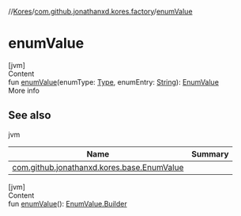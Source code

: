 //[Kores](../index.md)/[com.github.jonathanxd.kores.factory](index.md)/[enumValue](enum-value.md)



# enumValue  
[jvm]  
Content  
fun [enumValue](enum-value.md)(enumType: [Type](https://docs.oracle.com/javase/8/docs/api/java/lang/reflect/Type.html), enumEntry: [String](https://kotlinlang.org/api/latest/jvm/stdlib/kotlin/-string/index.html)): [EnumValue](../com.github.jonathanxd.kores.base/-enum-value/index.md)  
More info  


## See also  
  
jvm  
  
|  Name|  Summary| 
|---|---|
| <a name="com.github.jonathanxd.kores.factory//enumValue/#java.lang.reflect.Type#kotlin.String/PointingToDeclaration/"></a>[com.github.jonathanxd.kores.base.EnumValue](../com.github.jonathanxd.kores.base/-enum-value/index.md)| <a name="com.github.jonathanxd.kores.factory//enumValue/#java.lang.reflect.Type#kotlin.String/PointingToDeclaration/"></a>
  
  


[jvm]  
Content  
fun [enumValue](enum-value.md)(): [EnumValue.Builder](../com.github.jonathanxd.kores.base/-enum-value/-builder/index.md)  



